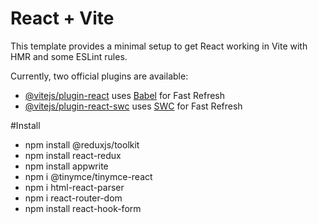 # React + Vite

This template provides a minimal setup to get React working in Vite with HMR and some ESLint rules.

Currently, two official plugins are available:

- [@vitejs/plugin-react](https://github.com/vitejs/vite-plugin-react/blob/main/packages/plugin-react/README.md) uses [Babel](https://babeljs.io/) for Fast Refresh
- [@vitejs/plugin-react-swc](https://github.com/vitejs/vite-plugin-react-swc) uses [SWC](https://swc.rs/) for Fast Refresh


#Install
- npm install @reduxjs/toolkit
- npm install react-redux
- npm install appwrite
- npm i @tinymce/tinymce-react
- npm i html-react-parser
- npm i react-router-dom
- npm install react-hook-form